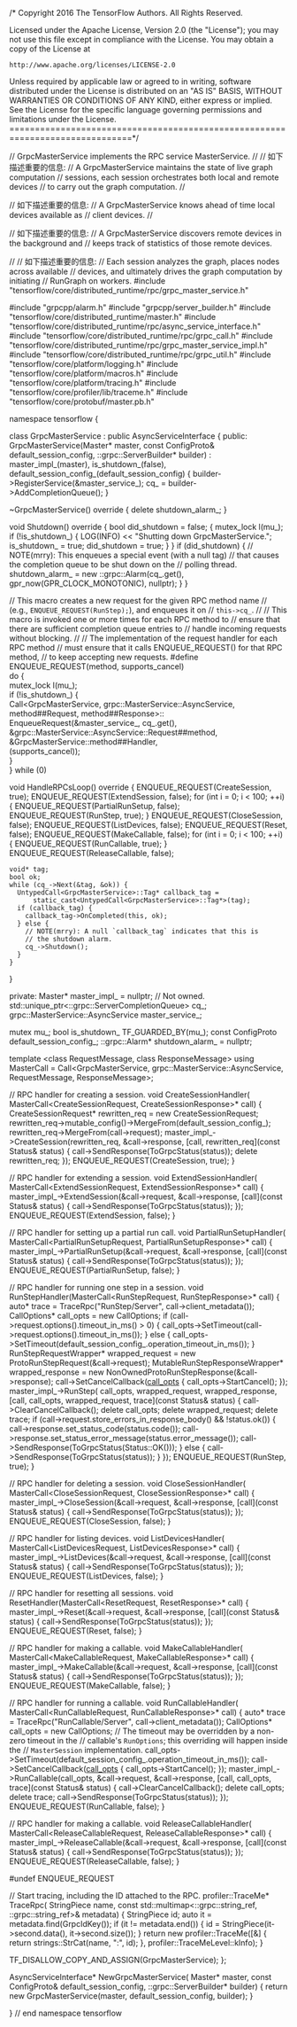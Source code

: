 /* Copyright 2016 The TensorFlow Authors. All Rights Reserved.

Licensed under the Apache License, Version 2.0 (the "License");
you may not use this file except in compliance with the License.
You may obtain a copy of the License at

    http://www.apache.org/licenses/LICENSE-2.0

Unless required by applicable law or agreed to in writing, software
distributed under the License is distributed on an "AS IS" BASIS,
WITHOUT WARRANTIES OR CONDITIONS OF ANY KIND, either express or implied.
See the License for the specific language governing permissions and
limitations under the License.
==============================================================================*/

// GrpcMasterService implements the RPC service MasterService.
//
// 如下描述重要的信息:
// A GrpcMasterService maintains the state of live graph computation
// sessions, each session orchestrates both local and remote devices
// to carry out the graph computation.
//


// 如下描述重要的信息:
// A GrpcMasterService knows ahead of time local devices available as
// client devices.
//


// 如下描述重要的信息:
// A GrpcMasterService discovers remote devices in the background and
// keeps track of statistics of those remote devices.

//
// 如下描述重要的信息:
// Each session analyzes the graph, places nodes across available
// devices, and ultimately drives the graph computation by initiating
// RunGraph on workers.
#include "tensorflow/core/distributed_runtime/rpc/grpc_master_service.h"

#include "grpcpp/alarm.h"
#include "grpcpp/server_builder.h"
#include "tensorflow/core/distributed_runtime/master.h"
#include "tensorflow/core/distributed_runtime/rpc/async_service_interface.h"
#include "tensorflow/core/distributed_runtime/rpc/grpc_call.h"
#include "tensorflow/core/distributed_runtime/rpc/grpc_master_service_impl.h"
#include "tensorflow/core/distributed_runtime/rpc/grpc_util.h"
#include "tensorflow/core/platform/logging.h"
#include "tensorflow/core/platform/macros.h"
#include "tensorflow/core/platform/tracing.h"
#include "tensorflow/core/profiler/lib/traceme.h"
#include "tensorflow/core/protobuf/master.pb.h"

namespace tensorflow {

class GrpcMasterService : public AsyncServiceInterface {
 public:
  GrpcMasterService(Master* master, const ConfigProto& default_session_config,
                    ::grpc::ServerBuilder* builder)
      : master_impl_(master),
        is_shutdown_(false),
        default_session_config_(default_session_config) {
    builder->RegisterService(&master_service_);
    cq_ = builder->AddCompletionQueue();
  }

  ~GrpcMasterService() override { delete shutdown_alarm_; }

  void Shutdown() override {
    bool did_shutdown = false;
    {
      mutex_lock l(mu_);
      if (!is_shutdown_) {
        LOG(INFO) << "Shutting down GrpcMasterService.";
        is_shutdown_ = true;
        did_shutdown = true;
      }
    }
    if (did_shutdown) {
      // NOTE(mrry): This enqueues a special event (with a null tag)
      // that causes the completion queue to be shut down on the
      // polling thread.
      shutdown_alarm_ =
          new ::grpc::Alarm(cq_.get(), gpr_now(GPR_CLOCK_MONOTONIC), nullptr);
    }
  }

// This macro creates a new request for the given RPC method name
// (e.g., `ENQUEUE_REQUEST(RunStep);`), and enqueues it on
// `this->cq_`.
//
// This macro is invoked one or more times for each RPC method to
// ensure that there are sufficient completion queue entries to
// handle incoming requests without blocking.
//
// The implementation of the request handler for each RPC method
// must ensure that it calls ENQUEUE_REQUEST() for that RPC method,
// to keep accepting new requests.
#define ENQUEUE_REQUEST(method, supports_cancel)                              \
  do {                                                                        \
    mutex_lock l(mu_);                                                        \
    if (!is_shutdown_) {                                                      \
      Call<GrpcMasterService, grpc::MasterService::AsyncService,              \
           method##Request, method##Response>::                               \
          EnqueueRequest(&master_service_, cq_.get(),                         \
                         &grpc::MasterService::AsyncService::Request##method, \
                         &GrpcMasterService::method##Handler,                 \
                         (supports_cancel));                                  \
    }                                                                         \
  } while (0)

  void HandleRPCsLoop() override {
    ENQUEUE_REQUEST(CreateSession, true);
    ENQUEUE_REQUEST(ExtendSession, false);
    for (int i = 0; i < 100; ++i) {
      ENQUEUE_REQUEST(PartialRunSetup, false);
      ENQUEUE_REQUEST(RunStep, true);
    }
    ENQUEUE_REQUEST(CloseSession, false);
    ENQUEUE_REQUEST(ListDevices, false);
    ENQUEUE_REQUEST(Reset, false);
    ENQUEUE_REQUEST(MakeCallable, false);
    for (int i = 0; i < 100; ++i) {
      ENQUEUE_REQUEST(RunCallable, true);
    }
    ENQUEUE_REQUEST(ReleaseCallable, false);

    void* tag;
    bool ok;
    while (cq_->Next(&tag, &ok)) {
      UntypedCall<GrpcMasterService>::Tag* callback_tag =
          static_cast<UntypedCall<GrpcMasterService>::Tag*>(tag);
      if (callback_tag) {
        callback_tag->OnCompleted(this, ok);
      } else {
        // NOTE(mrry): A null `callback_tag` indicates that this is
        // the shutdown alarm.
        cq_->Shutdown();
      }
    }
  }

 private:
  Master* master_impl_ = nullptr;  // Not owned.
  std::unique_ptr<::grpc::ServerCompletionQueue> cq_;
  grpc::MasterService::AsyncService master_service_;

  mutex mu_;
  bool is_shutdown_ TF_GUARDED_BY(mu_);
  const ConfigProto default_session_config_;
  ::grpc::Alarm* shutdown_alarm_ = nullptr;

  template <class RequestMessage, class ResponseMessage>
  using MasterCall = Call<GrpcMasterService, grpc::MasterService::AsyncService,
                          RequestMessage, ResponseMessage>;

  // RPC handler for creating a session.
  void CreateSessionHandler(
      MasterCall<CreateSessionRequest, CreateSessionResponse>* call) {
    CreateSessionRequest* rewritten_req = new CreateSessionRequest;
    rewritten_req->mutable_config()->MergeFrom(default_session_config_);
    rewritten_req->MergeFrom(call->request);
    master_impl_->CreateSession(rewritten_req, &call->response,
                                [call, rewritten_req](const Status& status) {
                                  call->SendResponse(ToGrpcStatus(status));
                                  delete rewritten_req;
                                });
    ENQUEUE_REQUEST(CreateSession, true);
  }

  // RPC handler for extending a session.
  void ExtendSessionHandler(
      MasterCall<ExtendSessionRequest, ExtendSessionResponse>* call) {
    master_impl_->ExtendSession(&call->request, &call->response,
                                [call](const Status& status) {
                                  call->SendResponse(ToGrpcStatus(status));
                                });
    ENQUEUE_REQUEST(ExtendSession, false);
  }

  // RPC handler for setting up a partial run call.
  void PartialRunSetupHandler(
      MasterCall<PartialRunSetupRequest, PartialRunSetupResponse>* call) {
    master_impl_->PartialRunSetup(&call->request, &call->response,
                                  [call](const Status& status) {
                                    call->SendResponse(ToGrpcStatus(status));
                                  });
    ENQUEUE_REQUEST(PartialRunSetup, false);
  }

  // RPC handler for running one step in a session.
  void RunStepHandler(MasterCall<RunStepRequest, RunStepResponse>* call) {
    auto* trace = TraceRpc("RunStep/Server", call->client_metadata());
    CallOptions* call_opts = new CallOptions;
    if (call->request.options().timeout_in_ms() > 0) {
      call_opts->SetTimeout(call->request.options().timeout_in_ms());
    } else {
      call_opts->SetTimeout(default_session_config_.operation_timeout_in_ms());
    }
    RunStepRequestWrapper* wrapped_request =
        new ProtoRunStepRequest(&call->request);
    MutableRunStepResponseWrapper* wrapped_response =
        new NonOwnedProtoRunStepResponse(&call->response);
    call->SetCancelCallback([call_opts]() { call_opts->StartCancel(); });
    master_impl_->RunStep(
        call_opts, wrapped_request, wrapped_response,
        [call, call_opts, wrapped_request, trace](const Status& status) {
          call->ClearCancelCallback();
          delete call_opts;
          delete wrapped_request;
          delete trace;
          if (call->request.store_errors_in_response_body() && !status.ok()) {
            call->response.set_status_code(status.code());
            call->response.set_status_error_message(status.error_message());
            call->SendResponse(ToGrpcStatus(Status::OK()));
          } else {
            call->SendResponse(ToGrpcStatus(status));
          }
        });
    ENQUEUE_REQUEST(RunStep, true);
  }

  // RPC handler for deleting a session.
  void CloseSessionHandler(
      MasterCall<CloseSessionRequest, CloseSessionResponse>* call) {
    master_impl_->CloseSession(&call->request, &call->response,
                               [call](const Status& status) {
                                 call->SendResponse(ToGrpcStatus(status));
                               });
    ENQUEUE_REQUEST(CloseSession, false);
  }

  // RPC handler for listing devices.
  void ListDevicesHandler(
      MasterCall<ListDevicesRequest, ListDevicesResponse>* call) {
    master_impl_->ListDevices(&call->request, &call->response,
                              [call](const Status& status) {
                                call->SendResponse(ToGrpcStatus(status));
                              });
    ENQUEUE_REQUEST(ListDevices, false);
  }

  // RPC handler for resetting all sessions.
  void ResetHandler(MasterCall<ResetRequest, ResetResponse>* call) {
    master_impl_->Reset(&call->request, &call->response,
                        [call](const Status& status) {
                          call->SendResponse(ToGrpcStatus(status));
                        });
    ENQUEUE_REQUEST(Reset, false);
  }

  // RPC handler for making a callable.
  void MakeCallableHandler(
      MasterCall<MakeCallableRequest, MakeCallableResponse>* call) {
    master_impl_->MakeCallable(&call->request, &call->response,
                               [call](const Status& status) {
                                 call->SendResponse(ToGrpcStatus(status));
                               });
    ENQUEUE_REQUEST(MakeCallable, false);
  }

  // RPC handler for running a callable.
  void RunCallableHandler(
      MasterCall<RunCallableRequest, RunCallableResponse>* call) {
    auto* trace = TraceRpc("RunCallable/Server", call->client_metadata());
    CallOptions* call_opts = new CallOptions;
    // The timeout may be overridden by a non-zero timeout in the
    // callable's `RunOptions`; this overriding will happen inside the
    // `MasterSession` implementation.
    call_opts->SetTimeout(default_session_config_.operation_timeout_in_ms());
    call->SetCancelCallback([call_opts]() { call_opts->StartCancel(); });
    master_impl_->RunCallable(call_opts, &call->request, &call->response,
                              [call, call_opts, trace](const Status& status) {
                                call->ClearCancelCallback();
                                delete call_opts;
                                delete trace;
                                call->SendResponse(ToGrpcStatus(status));
                              });
    ENQUEUE_REQUEST(RunCallable, false);
  }

  // RPC handler for making a callable.
  void ReleaseCallableHandler(
      MasterCall<ReleaseCallableRequest, ReleaseCallableResponse>* call) {
    master_impl_->ReleaseCallable(&call->request, &call->response,
                                  [call](const Status& status) {
                                    call->SendResponse(ToGrpcStatus(status));
                                  });
    ENQUEUE_REQUEST(ReleaseCallable, false);
  }

#undef ENQUEUE_REQUEST

  // Start tracing, including the ID attached to the RPC.
  profiler::TraceMe* TraceRpc(
      StringPiece name,
      const std::multimap<::grpc::string_ref, ::grpc::string_ref>& metadata) {
    StringPiece id;
    auto it = metadata.find(GrpcIdKey());
    if (it != metadata.end()) {
      id = StringPiece(it->second.data(), it->second.size());
    }
    return new profiler::TraceMe([&] { return strings::StrCat(name, ":", id); },
                                 profiler::TraceMeLevel::kInfo);
  }

  TF_DISALLOW_COPY_AND_ASSIGN(GrpcMasterService);
};

AsyncServiceInterface* NewGrpcMasterService(
    Master* master, const ConfigProto& default_session_config,
    ::grpc::ServerBuilder* builder) {
  return new GrpcMasterService(master, default_session_config, builder);
}

}  // end namespace tensorflow
